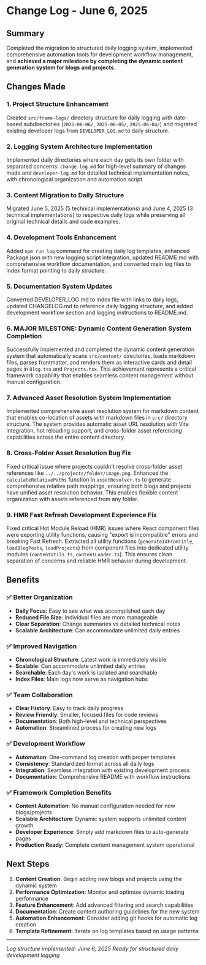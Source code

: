 # Change Log - June 6, 2025

## Summary
Completed the migration to structured daily logging system, implemented comprehensive automation tools for development workflow management, and **achieved a major milestone by completing the dynamic content generation system for blogs and projects**.

## Changes Made

### 1. Project Structure Enhancement
Created `src/frame-logs/` directory structure for daily logging with date-based subdirectories (`2025-06-06/`, `2025-06-05/`, `2025-06-04/`) and migrated existing developer logs from `DEVELOPER_LOG.md` to daily structure.

### 2. Logging System Architecture Implementation
Implemented daily directories where each day gets its own folder with separated concerns: `change-log.md` for high-level summary of changes made and `developer-log.md` for detailed technical implementation notes, with chronological organization and automation script.

### 3. Content Migration to Daily Structure
Migrated June 5, 2025 (5 technical implementations) and June 4, 2025 (3 technical implementations) to respective daily logs while preserving all original technical details and code examples.

### 4. Development Tools Enhancement
Added `npm run log` command for creating daily log templates, enhanced Package.json with new logging script integration, updated README.md with comprehensive workflow documentation, and converted main log files to index format pointing to daily structure.

### 5. Documentation System Updates
Converted DEVELOPER_LOG.md to index file with links to daily logs, updated CHANGELOG.md to reference daily logging structure, and added development workflow section and logging instructions to README.md.

### 6.  **MAJOR MILESTONE: Dynamic Content Generation System Completion**
Successfully implemented and completed the dynamic content generation system that automatically scans `src/content/` directories, loads markdown files, parses frontmatter, and renders them as interactive cards and detail pages in `Blog.tsx` and `Projects.tsx`. This achievement represents a critical framework capability that enables seamless content management without manual configuration.

### 7. **Advanced Asset Resolution System Implementation**
Implemented comprehensive asset resolution system for markdown content that enables co-location of assets with markdown files in `src/` directory structure. The system provides automatic asset URL resolution with Vite integration, hot reloading support, and cross-folder asset referencing capabilities across the entire content directory.

### 8.  **Cross-Folder Asset Resolution Bug Fix**
Fixed critical issue where projects couldn't resolve cross-folder asset references like `../../projects/folder/image.png`. Enhanced the `calculateRelativePaths` function in `assetResolver.ts` to generate comprehensive relative path mappings, ensuring both blogs and projects have unified asset resolution behavior. This enables flexible content organization with assets referenced from any folder.

### 9.  **HMR Fast Refresh Development Experience Fix**
Fixed critical Hot Module Reload (HMR) issues where React component files were exporting utility functions, causing "export is incompatible" errors and breaking Fast Refresh. Extracted all utility functions (`generateIdFromTitle`, `loadBlogPosts`, `loadProjects`) from component files into dedicated utility modules (`contentUtils.ts`, `contentLoader.ts`). This ensures clean separation of concerns and reliable HMR behavior during development.

## Benefits

### ✅ Better Organization
- **Daily Focus**: Easy to see what was accomplished each day
- **Reduced File Size**: Individual files are more manageable
- **Clear Separation**: Change summaries vs detailed technical notes
- **Scalable Architecture**: Can accommodate unlimited daily entries

### ✅ Improved Navigation
- **Chronological Structure**: Latest work is immediately visible
- **Scalable**: Can accommodate unlimited daily entries
- **Searchable**: Each day's work is isolated and searchable
- **Index Files**: Main logs now serve as navigation hubs

### ✅ Team Collaboration
- **Clear History**: Easy to track daily progress
- **Review Friendly**: Smaller, focused files for code reviews
- **Documentation**: Both high-level and technical perspectives
- **Automation**: Streamlined process for creating new logs

### ✅ Development Workflow
- **Automation**: One-command log creation with proper templates
- **Consistency**: Standardized format across all daily logs
- **Integration**: Seamless integration with existing development process
- **Documentation**: Comprehensive README with workflow instructions

### ✅ **Framework Completion Benefits**
- **Content Automation**: No manual configuration needed for new blogs/projects
- **Scalable Architecture**: Dynamic system supports unlimited content growth
- **Developer Experience**: Simply add markdown files to auto-generate pages
- **Production Ready**: Complete content management system operational

## Next Steps
1. **Content Creation**: Begin adding new blogs and projects using the dynamic system
2. **Performance Optimization**: Monitor and optimize dynamic loading performance
3. **Feature Enhancement**: Add advanced filtering and search capabilities
4. **Documentation**: Create content authoring guidelines for the new system
3. **Automation Enhancement**: Consider adding git hooks for automatic log creation
4. **Template Refinement**: Iterate on log templates based on usage patterns

---

*Log structure implemented: June 6, 2025*
*Ready for structured daily development logging*
